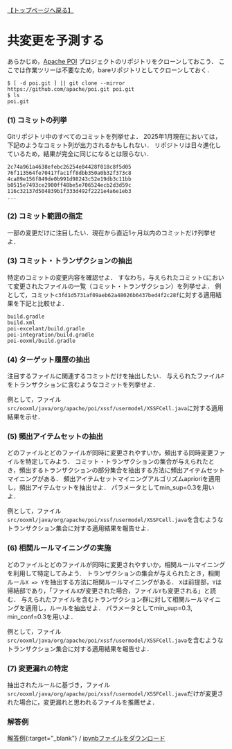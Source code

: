 [【トップページへ戻る】](../)

# **共変更を予測する**

あらかじめ，[Apache POI](https://poi.apache.org/) プロジェクトのリポジトリをクローンしておこう．
ここでは作業ツリーは不要なため，bareリポジトリとしてクローンしておく．
```
$ [ -d poi.git ] || git clone --mirror https://github.com/apache/poi.git poi.git
$ ls
poi.git
```

### (1) **コミットの列挙**
Gitリポジトリ中のすべてのコミットを列挙せよ．
2025年1月現在においては，下記のようなコミット列が出力されるかもしれない．
リポジトリは日々進化しているため，結果が完全に同じになるとは限らない．
```
2c74a961a4638efebc26254e84428f018c8f5d05
76f113564fe70417fac1ff8dbb350a0b32f373c8
4ca89e156f849de0b991d98243c52e19db3c11bb
b0515e7493ce2900ff48be5e706524ecb2d3d59c
116c32137d504839b1f333d492f2221e4a6e1eb3
...
```

### (2) **コミット範囲の指定**
一部の変更だけに注目したい．現在から直近1ヶ月以内のコミットだけ列挙せよ．

### (3) **コミット・トランザクションの抽出**
特定のコミットの変更内容を確認せよ．
すなわち，与えられたコミット`C`において変更されたファイルの一覧（コミット・トランザクション）を列挙せよ．
例として，コミット`c3fd1d5731af09aeb62a48026b6437bed4f2c28f`に対する適用結果を下記と比較せよ．
```
build.gradle
build.xml
poi-excelant/build.gradle
poi-integration/build.gradle
poi-ooxml/build.gradle
```

### (4) **ターゲット履歴の抽出** 
注目するファイルに関連するコミットだけを抽出したい．
与えられたファイル`F`をトランザクションに含むようなコミットを列挙せよ．

例として，ファイル`src/ooxml/java/org/apache/poi/xssf/usermodel/XSSFCell.java`に対する適用結果を示せ．

### (5) **頻出アイテムセットの抽出**
どのファイルとどのファイルが同時に変更されやすいか，頻出する同時変更ファイルを特定してみよう．
コミット・トランザクションの集合が与えられたとき，頻出するトランザクションの部分集合を抽出する方法に頻出アイテムセットマイニングがある．
頻出アイテムセットマイニングアルゴリズムaprioriを適用し，頻出アイテムセットを抽出せよ．
パラメータとしてmin_sup=0.3を用いよ．

例として，ファイル`src/ooxml/java/org/apache/poi/xssf/usermodel/XSSFCell.java`を含むようなトランザクション集合に対する適用結果を報告せよ．

### (6) **相関ルールマイニングの実施**
どのファイルとどのファイルが同時に変更されやすいか，相関ルールマイニングを利用して特定してみよう．
トランザクションの集合が与えられたとき，相関ルール`X => Y`を抽出する方法に相関ルールマイニングがある．
`X`は前提部，`Y`は帰結部であり，「ファイル`X`が変更された場合，ファイル`Y`も変更される」と読む．
与えられたファイルを含むトランザクション群に対して相関ルールマイニングを適用し，ルールを抽出せよ．
パラメータとしてmin_sup=0.3, min_conf=0.3を用いよ．

例として，ファイル`src/ooxml/java/org/apache/poi/xssf/usermodel/XSSFCell.java`を含むようなトランザクション集合に対する適用結果を報告せよ．

### (7) **変更漏れの特定**
抽出されたルールに基づき，ファイル`src/ooxml/java/org/apache/poi/xssf/usermodel/XSSFCell.java`だけが変更された場合に，変更漏れと思われるファイルを推薦せよ．

### 解答例
[解答例](./p3.html){:target="_blank"} /
[ipynbファイルをダウンロード](./p3.ipynb)
